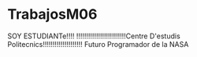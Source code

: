 # TrabajosM06
SOY ESTUDIANTe!!!!
!!!!!!!!!!!!!!!!!!!!!!!!!Centre D'estudis Politecnics!!!!!!!!!!!!!!!!!!!!
Futuro Programador de la NASA 
